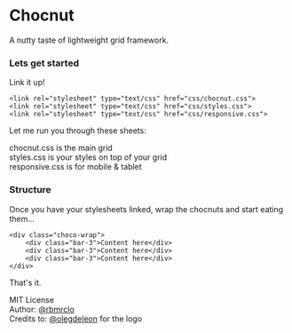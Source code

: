 Chocnut
=======

A nutty taste of lightweight grid framework.

<h3> Lets get started </h3>


Link it up!

```
<link rel="stylesheet" type="text/css" href="css/chocnut.css">
<link rel="stylesheet" type="text/css" href="css/styles.css">
<link rel="stylesheet" type="text/css" href="css/responsive.css">
```

Let me run you through these sheets:

chocnut.css is the main grid
<br/>
styles.css is your styles on top of your grid
<br/>
responsive.css is for mobile & tablet

<h3> Structure </h3>

Once you have your stylesheets linked, wrap the chocnuts and start eating them...

```
<div class="choco-wrap">
    <div class="bar-3">Content here</div>
    <div class="bar-3">Content here</div>
    <div class="bar-3">Content here</div>
</div>
```

That's it.

MIT License
<br/>
Author: [@rbmrclo]
<br/>
Credits to: [@olegdeleon] for the logo

[@olegdeleon]: http://www.twitter.com/olegdeleon
[@rbmrclo]: http://www.twitter.com/rbmrclo
